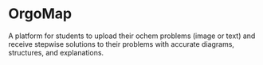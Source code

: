 # OrgoMap
A platform for students to upload their ochem problems (image or text) and receive stepwise solutions to their problems with accurate diagrams, structures, and explanations. 

